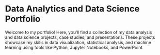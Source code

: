 # Data Analytics and Data Science Portfolio

Welcome to my portfolio! Here, you'll find a collection of my data analysis and data science projects,
case studies, and presentations. These projects showcase my skills in data visualization, statistical analysis, 
and machine learning using tools like Python, Jupyter Notebooks, and PowerPoint.
